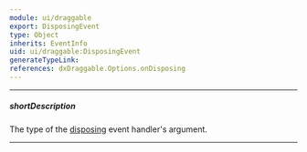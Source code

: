 ```yaml
---
module: ui/draggable
export: DisposingEvent
type: Object
inherits: EventInfo
uid: ui/draggable:DisposingEvent
generateTypeLink: 
references: dxDraggable.Options.onDisposing
---
```

---
##### shortDescription
The type of the [disposing]({basewidgetpath}/Events/#disposing) event handler's argument.

---
<!-- Description goes here -->